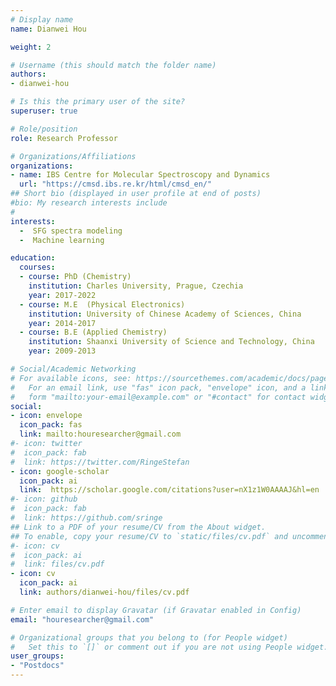 ```yaml
---
# Display name
name: Dianwei Hou 

weight: 2

# Username (this should match the folder name)
authors:
- dianwei-hou

# Is this the primary user of the site?
superuser: true

# Role/position
role: Research Professor

# Organizations/Affiliations
organizations:
- name: IBS Centre for Molecular Spectroscopy and Dynamics
  url: "https://cmsd.ibs.re.kr/html/cmsd_en/"
## Short bio (displayed in user profile at end of posts)
#bio: My research interests include 
#
interests:
  -  SFG spectra modeling
  -  Machine learning

education:
  courses:
  - course: PhD (Chemistry)
    institution: Charles University, Prague, Czechia
    year: 2017-2022
  - course: M.E  (Physical Electronics)
    institution: University of Chinese Academy of Sciences, China
    year: 2014-2017
  - course: B.E (Applied Chemistry)
    institution: Shaanxi University of Science and Technology, China
    year: 2009-2013

# Social/Academic Networking
# For available icons, see: https://sourcethemes.com/academic/docs/page-builder/#icons
#   For an email link, use "fas" icon pack, "envelope" icon, and a link in the
#   form "mailto:your-email@example.com" or "#contact" for contact widget.
social:
- icon: envelope
  icon_pack: fas
  link: mailto:houresearcher@gmail.com
#- icon: twitter
#  icon_pack: fab
#  link: https://twitter.com/RingeStefan
- icon: google-scholar
  icon_pack: ai
  link:  https://scholar.google.com/citations?user=nX1z1W0AAAAJ&hl=en
#- icon: github
#  icon_pack: fab
#  link: https://github.com/sringe
## Link to a PDF of your resume/CV from the About widget.
## To enable, copy your resume/CV to `static/files/cv.pdf` and uncomment the lines below.
#- icon: cv
#  icon_pack: ai
#  link: files/cv.pdf
- icon: cv
  icon_pack: ai
  link: authors/dianwei-hou/files/cv.pdf

# Enter email to display Gravatar (if Gravatar enabled in Config)
email: "houresearcher@gmail.com"

# Organizational groups that you belong to (for People widget)
#   Set this to `[]` or comment out if you are not using People widget.
user_groups:
- "Postdocs"
---
```



